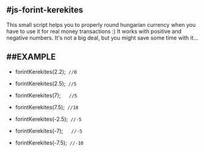 #js-forint-kerekites
---

This small script helps you to properly round hungarian currency when you have to use it for real money transactions :) 
It works with positive and negative numbers. 
It's not a big deal, but you might save some time with it...


##EXAMPLE
---
* forintKerekites(2.2);` //0`
* forintKerekites(2.5);` //5`
* forintKerekites(7);`   //5`
* forintKerekites(7.5);` //10`

* forintKerekites(-2.5);` //-5`
* forintKerekites(-7);`   //-5`
* forintKerekites(-7.5);` //-10`

